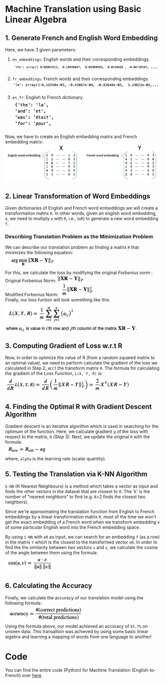 # Machine Translation using Basic Linear Algebra

## 1. Generate French and English Word Embedding

Here, we have 3 given parameters:
1. `en_embeddings`: English words and their corresponding embeddings.<br>
  <img src="./images/en_embeddings.png"></img>

2. `fr_embeddings`: French words and their corresponding embeddings.<br>
  <img src="./images/fr_embedding.png"></img>
 
3. `en_fr`: English to French dictionary.<br>
  <img src="./images/en_fr_train.png"></img>

Now, we have to create an English embedding matrix and French embedding matrix:<br>
  <img src="./images/en_fr_embeddings.png"></img><br>

## 2. Linear Transformation of Word Embeddings
Given dictionaries of English and French word embeddings we will create a transformation matrix `R`. In other words, given an english word embedding, `e`, we need to multiply `e` with `R`, i.e., (`eR`) to generate a new word embedding `f`.

### Describing Translation Problem as the Minimization Problem
We can describe our translation problem as finding a matrix `R` that minimizes the following equation:<br> 
<img src="./images/translation_problem.png"></img><br>
For this, we calculate the loss by modifying the original *Forbenius norm* :<br>
Original Forbenius Norm: <img src="./images/original_forbenius_norm.png"></img><br>
Modified Forbenius Norm: <img src="./images/modified_forbenius_norm.png"></img><br>
Finally, our loss funtion will look something like this:<br>
<img src="./images/final_loss_function.png"></img><br>
<img src="./images/description.png"></img>

## 3. Computing Gradient of Loss w.r.t R
Now, in order to optimize the value of R (from a random squared matrix to an optimal value), we need to perform calculate the gradient of the loss we calculated in Step 2, w.r.t the transform matrix `R`. The formula for calculating the gradient of the *Loss Function*, `L(X, Y, R)` is:<br>
<img src="./images/gradient_of_loss.png"></img><br>

## 4. Finding the Optimal R with Gradient Descent Algorithm
Gradient descent is an iterative algorithm which is used in searching for the optimum of the function. Here, we calculate gradient `g` of the loss with respect to the matrix, `R` *(Step 3)*. Next, we update the original `R` with the formula:<br>
<img src="./images/update_r.png"></img><br>
where, `alpha` is the learning rate (scalar quantity).

## 5. Testing the Translation via K-NN Algorithm
`k-NN` (K-Nearest Neighbours) is a method which takes a vector as input and finds the other vectors in the dataset that are closest to it. The 'k' is the number of "nearest neighbors" to find (e.g. k=2 finds the closest two neighbors).<br>

Since we're approximating the translation function from English to French embeddings by a linear transformation matrix `R`, most of the time we won't get the exact embedding of a French word when we transform embedding `e` of some particular English word into the French embedding space.<br>

By using `1-NN` with `eR` as input, we can search for an embedding `f` (as a row) in the matrix `Y` which is the closest to the transformed vector `eR`. In order to find the the similarity between two vectors `u` and `v`, we calculate the cosine of the angle between them using the formula:<br>
<img src="./images/cosine_similarity.png"></img><br>

## 6. Calculating the Accuracy
Finally, we calculate the accuracy of our translation model using the following formula:<br>
<img src="./images/accuracy.png"></img><br>
Using the formula above, our model achieved an accuracy of `55.7%` on unseen data. This transaltion was achieved by using some basic linear algebra and learning a mapping of words from one language to another!

# Code
You can find the entire code (Python) for Machine Translation (English-to-French) over [here](https://github.com/purvasingh96/Deep-learning-with-neural-networks/blob/master/Chapter-wise%20code/Code%20-%20PyTorch/6.%20Natural-Language-Processing/6.%20Machine%20Translation/NMT-Basic/Machine_translation_using_linear_algebra.ipynb).





